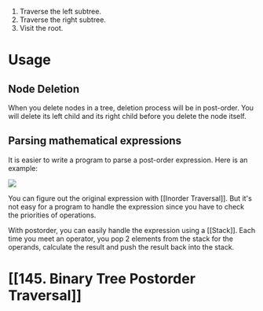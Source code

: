 1. Traverse the left subtree.
2. Traverse the right subtree.
3. Visit the root.

# Usage

## Node Deletion

When you delete nodes in a tree, deletion process will be in post-order. You will delete its left child and its right child before you delete the node itself.

## Parsing mathematical expressions

It is easier to write a program to parse a post-order expression. Here is an example:

![](https://leetcode.com/explore/learn/card/data-structure-tree/134/traverse-a-tree/Figures/binary_tree/mathematical_expression.png)

You can figure out the original expression with [[Inorder Traversal]]. But it's not easy for a program to handle the expression since you have to check the priorities of operations.

With postorder, you can easily handle the expression using a [[Stack]]. Each time you meet an operator, you pop 2 elements from the stack for the operands, calculate the result and push the result back into the stack.

# [[145. Binary Tree Postorder Traversal]]